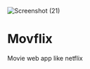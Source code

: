![Screenshot (21)](https://user-images.githubusercontent.com/102186185/192736531-d6896856-1cb2-4e6a-8742-6cbae1a8ee0f.png)
# Movflix
Movie web app like netflix
